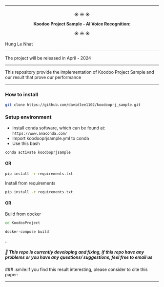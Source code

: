 ----------
<h4 align="center">
   ☀️ ☀️ ☀️ 

Koodoo Project Sample - AI Voice Recognition:


☀️ ☀️ ☀️
</h4>

Hung Le Nhat 


__________
The project will be released in April - 2024

__________
This repository provide the implementation of Koodoo Project Sample and our result that prove our performance

----------

### How to install

```bash
git clone https://github.com/davidlee1102/koodooprj_sample.git
```

### Setup environment

- Install conda software, which can be found at: `https://www.anaconda.com/`
- Import koodooprjsample.yml to conda
- Use this bash

```bash
conda activate koodooprjsample
```

#### OR

```bash
pip install -r requirements.txt
```

Install from requirements

```bash
pip install -r requirements.txt
```

#### OR

Build from docker

```bash
cd KoodooProject
```

```bash
docker-compose build
```

..
<h5 align="left">
🤘 This repo is currently developing and fixing, if this repo have any problems or you have any questions/ suggestions, feel free to email us
</h5>
### :smile:If you find this result interesting, please consider to cite this paper:



---

